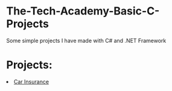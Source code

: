 # The-Tech-Academy-Basic-C-Projects
Some simple projects I have made with C# and .NET Framework

<h1>Projects:</h1>
<li><a href="./CarInsurance">Car Insurance</a></li>
